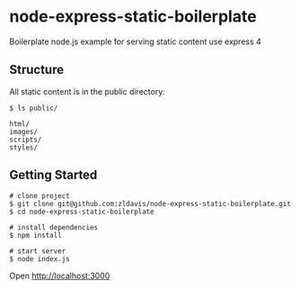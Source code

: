 # node-express-static-boilerplate

Boilerplate node.js example for serving static content use express 4

## Structure

All static content is in the public directory:

```shell
$ ls public/

html/
images/
scripts/
styles/
```

## Getting Started

```shell
# clone project
$ git clone git@github.com:zldavis/node-express-static-boilerplate.git
$ cd node-express-static-boilerplate

# install dependencies
$ npm install

# start server
$ node index.js
```

Open [http://localhost:3000](http://localhost:3000)

